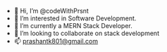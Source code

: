 - 👋 Hi, I’m @codeWithPrsnt
- 👀 I’m interested in Software Development.
- 🌱 I’m currently a MERN Stack Developer.
- 💞️ I’m looking to collaborate on stack development
- 📫 prashantk801@gmail.com

<!---
codeWithPrsnt/codeWithPrsnt is a ✨ special ✨ repository because its `README.md` (this file) appears on your GitHub profile.
You can click the Preview link to take a look at your changes.
--->
